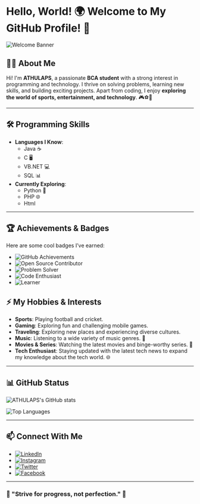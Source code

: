 # Hello, World! 🌍 Welcome to My GitHub Profile! 👋

![Welcome Banner](https://media.giphy.com/media/qgQUggAC3Pfv687qPC/giphy.gif)

## 👨‍💻 About Me
Hi! I'm **ATHULAPS**, a passionate **BCA student** with a strong interest in programming and technology. I thrive on solving problems, learning new skills, and building exciting projects. Apart from coding, I enjoy **exploring the world of sports, entertainment, and technology**. 🎮⚽🏏

---

## 🛠️ Programming Skills
- **Languages I Know**:  
  - Java ☕  
  - C 🖥️  
  - VB.NET 💻  
  - SQL 📊  
- **Currently Exploring**:  
  - Python 🐍  
  - PHP 🌐
  - Html 

---

## 🏆 Achievements & Badges
Here are some cool badges I’ve earned:

- ![GitHub Achievements](https://img.shields.io/badge/GitHub-Achievements-blue?style=for-the-badge&logo=github&logoColor=white)
- ![Open Source Contributor](https://img.shields.io/badge/Open%20Source-Contributor-brightgreen?style=for-the-badge)
- ![Problem Solver](https://img.shields.io/badge/Problem%20Solver-Gold-yellow?style=for-the-badge)
- ![Code Enthusiast](https://img.shields.io/badge/Code%20Enthusiast-Passionate-red?style=for-the-badge)
- ![Learner](https://img.shields.io/badge/Learner-Always%20Learning-orange?style=for-the-badge)


## ⚡ My Hobbies & Interests
- **Sports**: Playing football and cricket.  
- **Gaming**: Exploring fun and challenging mobile games.  
- **Traveling**: Exploring new places and experiencing diverse cultures.  
- **Music**: Listening to a wide variety of music genres. 🎵  
- **Movies & Series**: Watching the latest movies and binge-worthy series. 🎥  
- **Tech Enthusiast**: Staying updated with the latest tech news to expand my knowledge about the tech world. 🌐  

---

## 📊 GitHub Status
![ATHULAPS's GitHub stats](https://github-readme-stats.vercel.app/api?username=ATHULAPS&show_icons=true&theme=radical)

![Top Languages](https://github-readme-stats.vercel.app/api/top-langs/?username=ATHULAPS&layout=compact&theme=radical)

---


## 📫 Connect With Me
- [![LinkedIn](https://img.shields.io/badge/LinkedIn-0077B5?style=for-the-badge&logo=linkedin&logoColor=white)](https://www.linkedin.com/in/your-linkedin-profile)  
- [![Instagram](https://img.shields.io/badge/Instagram-E4405F?style=for-the-badge&logo=instagram&logoColor=white)](https://www.instagram.com/your-instagram-profile)  
- [![Twitter](https://img.shields.io/badge/Twitter-1DA1F2?style=for-the-badge&logo=twitter&logoColor=white)](https://twitter.com/your-twitter-profile)  
- [![Facebook](https://img.shields.io/badge/Facebook-1877F2?style=for-the-badge&logo=facebook&logoColor=white)](https://facebook.com/your-facebook-profile)  

---



### 🌟 "Strive for progress, not perfection." 🌟
